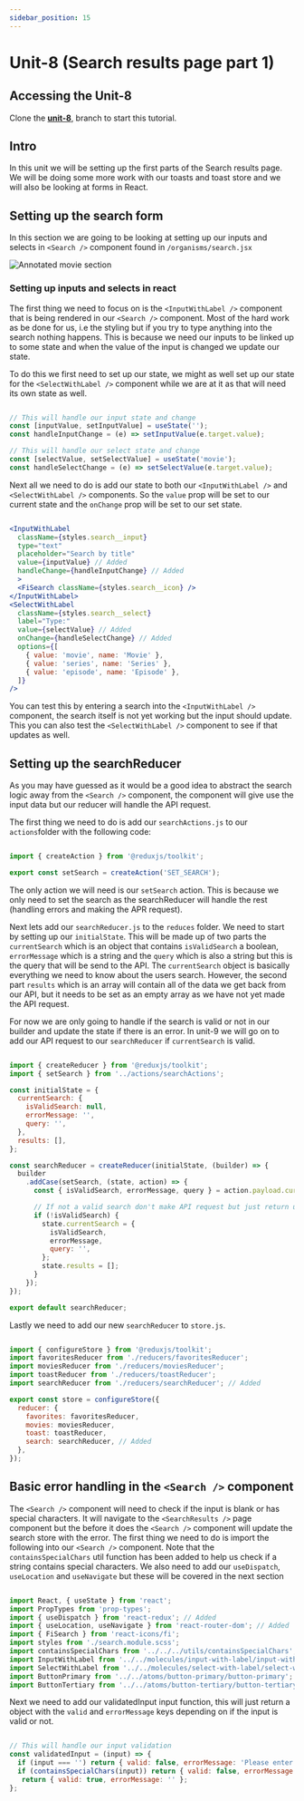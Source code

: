```yaml
---
sidebar_position: 15
---
```


# Unit-8 (Search results page part 1)

## Accessing the Unit-8

Clone the **[unit-8](https://github.com/paul-blackwell/movie-search/tree/unit-8)**, branch to start this tutorial.


## Intro

In this unit we will be setting up the first parts of the Search results page. We will be doing some more work with our toasts and toast store and we will also be looking at forms in React.


## Setting up the search form

In this section we are going to be looking at setting up our inputs and selects in `<Search />` component found in `/organisms/search.jsx`

![Annotated movie section](/img/unit-8/annotated-home-page.png)

### Setting up inputs and selects in react

The first thing we need to focus on is the `<InputWithLabel />` component that is being rendered in our `<Search />` component. Most of the hard work as be done for us, i.e the styling but if you try to type anything into the search nothing happens. This is because we need our inputs to be linked up to some state and when the value of the input is changed we update our state.

To do this we first need to set up our state, we might as well set up our state for the `<SelectWithLabel />` component while we are at it as that will need its own state as well.

``` js

// This will handle our input state and change
const [inputValue, setInputValue] = useState('');
const handleInputChange = (e) => setInputValue(e.target.value);

// This will handle our select state and change
const [selectValue, setSelectValue] = useState('movie');
const handleSelectChange = (e) => setSelectValue(e.target.value);

```

Next all we need to do is add our state to both our `<InputWithLabel />` and `<SelectWithLabel />` components. So the `value` prop will be set to our current state and the `onChange` prop will be set to our set state.

``` jsx

<InputWithLabel
  className={styles.search__input}
  type="text"
  placeholder="Search by title"
  value={inputValue} // Added
  handleChange={handleInputChange} // Added
  >
  <FiSearch className={styles.search__icon} />
</InputWithLabel>
<SelectWithLabel
  className={styles.search__select}
  label="Type:"
  value={selectValue} // Added 
  onChange={handleSelectChange} // Added
  options={[
    { value: 'movie', name: 'Movie' },
    { value: 'series', name: 'Series' },
    { value: 'episode', name: 'Episode' },
  ]}
/>

```

You can test this by entering a search into the `<InputWithLabel />` component, the search itself is not yet working but the input should update. This you can also test the `<SelectWithLabel />` component to see if that updates as well.


## Setting up the searchReducer

As you may have guessed as it would be a good idea to abstract the search logic away from the `<Search />` component, the component will give use the input data but our reducer will handle the API request. 

The first thing we need to do is add our `searchActions.js` to our `actions`folder with the following code:

``` js

import { createAction } from '@reduxjs/toolkit';

export const setSearch = createAction('SET_SEARCH');


```

The only action we will need is our `setSearch` action. This is because we only need to set the search as the searchReducer will handle the rest (handling errors and making the APR request).

Next lets add our `searchReducer.js` to the `reduces` folder. We need to start by setting up our `initialState`. This will be made up of two parts the `currentSearch` which is an object that contains `isValidSearch` a boolean, `errorMessage` which is a string and the `query` which is also a string but this is the query that will be send to the API. The `currentSearch` object is basically everything we need to know about the users search. However, the second part `results` which is an array will contain all of the data we get back from our API, but it needs to be set as an empty array as we have not yet made the API request.

For now we are only going to handle if the search is valid or not in our builder and update the state if there is an error. In unit-9 we will go on to add our API request to our `searchReducer` if  `currentSearch` is valid.

``` js

import { createReducer } from '@reduxjs/toolkit';
import { setSearch } from '../actions/searchActions';

const initialState = {
  currentSearch: {
    isValidSearch: null,
    errorMessage: '',
    query: '',
  },
  results: [],
};

const searchReducer = createReducer(initialState, (builder) => {
  builder
    .addCase(setSearch, (state, action) => {
      const { isValidSearch, errorMessage, query } = action.payload.currentSearch;

      // If not a valid search don't make API request but just return updated state
      if (!isValidSearch) {
        state.currentSearch = {
          isValidSearch,
          errorMessage,
          query: '',
        };
        state.results = [];
      }
    });
});

export default searchReducer;

```

Lastly we need to add our new `searchReducer` to `store.js`.

``` js

import { configureStore } from '@reduxjs/toolkit';
import favoritesReducer from './reducers/favoritesReducer';
import moviesReducer from './reducers/moviesReducer';
import toastReducer from './reducers/toastReducer';
import searchReducer from './reducers/searchReducer'; // Added

export const store = configureStore({
  reducer: {
    favorites: favoritesReducer,
    movies: moviesReducer,
    toast: toastReducer,
    search: searchReducer, // Added
  },
});

```

## Basic error handling in the `<Search />` component

The `<Search />` component will need to check if the input is blank or has special characters. It will navigate to the `<SearchResults />` page component but the before it does the `<Search />` component will update the search store with the error. The first thing we need to do is import the following into our `<Search />` component. Note that the `containsSpecialChars` util function has been added to help us check if a string contains special characters. We also need to add our `useDispatch`, `useLocation` and `useNavigate` but these will be covered in the next section

``` js

import React, { useState } from 'react';
import PropTypes from 'prop-types';
import { useDispatch } from 'react-redux'; // Added
import { useLocation, useNavigate } from 'react-router-dom'; // Added
import { FiSearch } from 'react-icons/fi';
import styles from './search.module.scss';
import containsSpecialChars from '../../../utils/containsSpecialChars'; // Added
import InputWithLabel from '../../molecules/input-with-label/input-with-label';
import SelectWithLabel from '../../molecules/select-with-label/select-with-label';
import ButtonPrimary from '../../atoms/button-primary/button-primary';
import ButtonTertiary from '../../atoms/button-tertiary/button-tertiary';

```

Next we need to add our validatedInput input function, this will just return a object with the `valid` and `errorMessage` keys depending on if the input is valid or not.

``` js

// This will handle our input validation
const validatedInput = (input) => {
  if (input === '') return { valid: false, errorMessage: 'Please enter a movie' };
  if (containsSpecialChars(input)) return { valid: false, errorMessage: 'Movie must not have special characters' };
   return { valid: true, errorMessage: '' };
};

```
